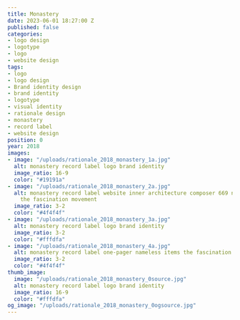 ```yaml
---
title: Monastery
date: 2023-06-01 18:27:00 Z
published: false
categories:
- logo design
- logotype
- logo
- website design
tags:
- logo
- logo design
- Brand identity design
- brand identity
- logotype
- visual identity
- rationale design
- monastery
- record label
- website design
position: 0
year: 2018
images:
- image: "/uploads/rationale_2018_monastery_1a.jpg"
  alt: monastery record label logo brand identity
  image_ratio: 16-9
  color: "#19191a"
- image: "/uploads/rationale_2018_monastery_2a.jpg"
  alt: monastery record label website inner architecture composer 669 nameless items
    the fascination movement
  image_ratio: 3-2
  color: "#4f4f4f"
- image: "/uploads/rationale_2018_monastery_3a.jpg"
  alt: monastery record label logo brand identity
  image_ratio: 3-2
  color: "#fffdfa"
- image: "/uploads/rationale_2018_monastery_4a.jpg"
  alt: monastery record label one-pager nameless items the fascination movement
  image_ratio: 3-2
  color: "#4f4f4f"
thumb_image:
  image: "/uploads/rationale_2018_monastery_0source.jpg"
  alt: monastery record label logo brand identity
  image_ratio: 16-9
  color: "#fffdfa"
og_image: "/uploads/rationale_2018_monastery_0ogsource.jpg"
---
```


